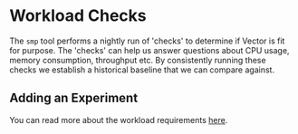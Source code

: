 # Workload Checks

The `smp` tool performs a nightly run of 'checks' to determine if Vector is fit for purpose.
The 'checks' can help us answer questions about CPU usage, memory consumption, throughput etc.
By consistently running these checks we establish a historical baseline that we can compare against.

## Adding an Experiment

You can read more about the workload requirements [here](https://datadoghq.atlassian.net/wiki/spaces/SMP/pages/3183248544/Workload+Checks+-+Getting+Started).
